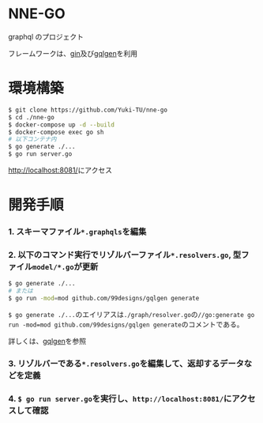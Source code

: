 # NNE-GO

graphql のプロジェクト

フレームワークは、[gin](https://github.com/gin-gonic/gin)及び[gqlgen](https://gqlgen.com/getting-started/)を利用

# 環境構築

```sh
$ git clone https://github.com/Yuki-TU/nne-go
$ cd ./nne-go
$ docker-compose up -d --build
$ docker-compose exec go sh
# 以下コンテナ内
$ go generate ./...
$ go run server.go
```

[http://localhost:8081/](http://localhost:8081/)にアクセス

# 開発手順

### 1. スキーマファイル`*.graphqls`を編集

### 2. 以下のコマンド実行でリゾルバーファイル`*.resolvers.go`, 型ファイル`model/*.go`が更新

```sh
$ go generate ./...
# または
$ go run -mod=mod github.com/99designs/gqlgen generate
```

`$ go generate ./...`のエイリアスは`./graph/resolver.go`の`//go:generate go run -mod=mod github.com/99designs/gqlgen generate`のコメントである。

詳しくは、[gqlgen](https://gqlgen.com/getting-started/)を参照

### 3. リゾルバーである`*.resolvers.go`を編集して、返却するデータなどを定義

### 4. `$ go run server.go`を実行し、`http://localhost:8081/`にアクセスして確認
